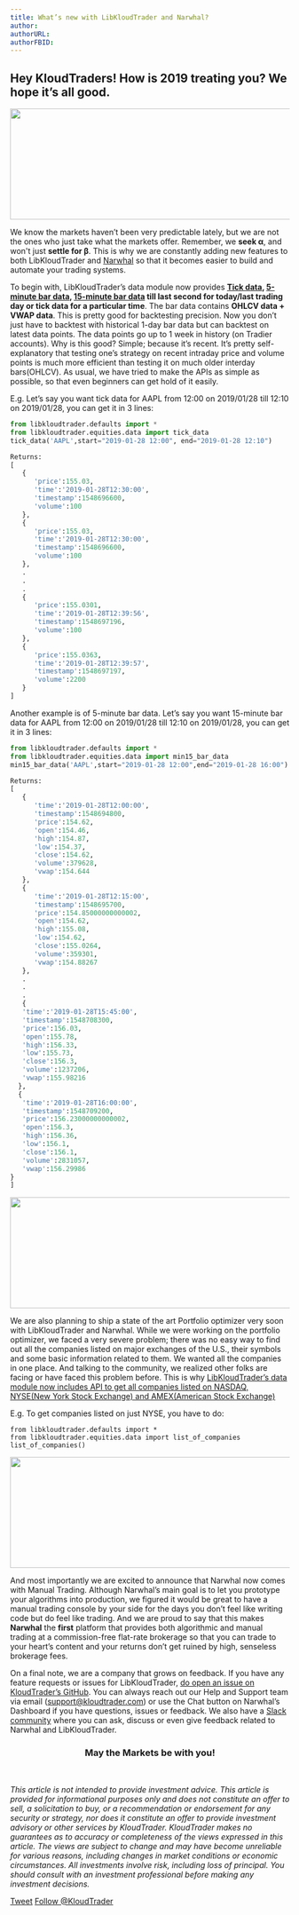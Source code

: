 ```yaml
---
title: What’s new with LibKloudTrader and Narwhal? 
author: 
authorURL: 
authorFBID: 
---
```

## Hey KloudTraders! How is 2019 treating you? We hope it’s all good.
<p align="center">
<img width="600" height="200" src="https://raw.githubusercontent.com/KloudTrader/libkloudtrader-docs/master/website/static/img/2019.png">
</p>
We know the markets haven’t been very predictable lately, but we are not the ones who just take what the markets offer. Remember, we <b>seek α</b>, and won't just <b>settle for β</b>. This is why we are constantly adding new features to both LibKloudTrader and <a href="https://kloudtrader.com/narwhal" target="_blank">Narwhal</a> so that it becomes easier to build and automate your trading systems.
<br>

To begin with, LibKloudTrader’s data module now provides **[Tick data](https://docs.kloudtrader.com/docs/data_api#tick-data), [5-minute bar data](https://docs.kloudtrader.com/docs/data_api#5-minute-bar-data), [15-minute bar data](https://docs.kloudtrader.com/docs/data_api#15-minute-bar-data) till last second for today/last trading day or tick data for a particular time**. The bar data contains **OHLCV data + VWAP data**. This is pretty good for backtesting precision. Now you don’t just have to backtest with historical 1-day bar data but can backtest on latest data points. The data points go up to 1 week in history (on Tradier accounts). Why is this good? Simple; because it’s recent. It’s pretty self-explanatory that testing one’s strategy on recent intraday price and volume points is much more efficient than testing it on much older interday bars(OHLCV). As usual, we have tried to make the APIs as simple as possible, so that even beginners can get hold of it easily.

E.g. Let’s say you want tick data for AAPL from 12:00 on 2019/01/28 till 12:10 on 2019/01/28, you can get it in 3 lines:

```python
from libkloudtrader.defaults import * 
from libkloudtrader.equities.data import tick_data 
tick_data('AAPL',start="2019-01-28 12:00", end="2019-01-28 12:10")

Returns:
[  
   {  
      'price':155.03,
      'time':'2019-01-28T12:30:00',
      'timestamp':1548696600,
      'volume':100
   },
   {  
      'price':155.03,
      'time':'2019-01-28T12:30:00',
      'timestamp':1548696600,
      'volume':100
   },
   .
   .
   .
   {  
      'price':155.0301,
      'time':'2019-01-28T12:39:56',
      'timestamp':1548697196,
      'volume':100
   },
   {  
      'price':155.0363,
      'time':'2019-01-28T12:39:57',
      'timestamp':1548697197,
      'volume':2200
   }
]
```
Another example is of 5-minute bar data. Let’s say you want 15-minute bar data for AAPL from 12:00 on 2019/01/28 till 12:10 on 2019/01/28, you can get it in 3 lines:

```python 
from libkloudtrader.defaults import * 
from libkloudtrader.equities.data import min15_bar_data
min15_bar_data('AAPL',start="2019-01-28 12:00",end="2019-01-28 16:00")

Returns:
[  
   {  
      'time':'2019-01-28T12:00:00',
      'timestamp':1548694800,
      'price':154.62,
      'open':154.46,
      'high':154.87,
      'low':154.37,
      'close':154.62,
      'volume':379628,
      'vwap':154.644
   },
   {  
      'time':'2019-01-28T12:15:00',
      'timestamp':1548695700,
      'price':154.85000000000002,
      'open':154.62,
      'high':155.08,
      'low':154.62,
      'close':155.0264,
      'volume':359301,
      'vwap':154.88267
   },
   .
   .
   .
   {  
   'time':'2019-01-28T15:45:00',
   'timestamp':1548708300,
   'price':156.03,
   'open':155.78,
   'high':156.33,
   'low':155.73,
   'close':156.3,
   'volume':1237206,
   'vwap':155.98216
  },
  {  
   'time':'2019-01-28T16:00:00',
   'timestamp':1548709200,
   'price':156.23000000000002,
   'open':156.3,
   'high':156.36,
   'low':156.1,
   'close':156.1,
   'volume':2831057,
   'vwap':156.29986
}
]
```
<p align="center">
<img width="600" height="200" src="https://raw.githubusercontent.com/KloudTrader/libkloudtrader-docs/master/website/static/img/portfolio.png">
</p>
We are also planning to ship a state of the art Portfolio optimizer very soon with LibKloudTrader and Narwhal. While we were working on the portfolio optimizer, we faced a very severe problem; there was no easy way to find out all the companies listed on major exchanges of the U.S., their symbols and some basic information related to them. We wanted all the companies in one place. And talking to the community, we realized other folks are facing or have faced this problem before. This is why <a href="https://docs.kloudtrader.com/docs/data_api#companie-listed-on-nasdaq-nyse-and-amex">LibKloudTrader’s data module now includes API to get all companies listed on NASDAQ, NYSE(New York Stock Exchange) and AMEX(American Stock Exchange)</a>
<br/>



E.g. To get companies listed on just NYSE, you have to do:

```
from libkloudtrader.defaults import * 
from libkloudtrader.equities.data import list_of_companies 
list_of_companies()
```
<p align="center">
<img width="600" height="200" src="https://raw.githubusercontent.com/KloudTrader/libkloudtrader-docs/master/website/static/img/companies.png">
</p>

And most importantly we are excited to announce that Narwhal now comes with Manual Trading. Although Narwhal’s main goal is to let you prototype your algorithms into production, we figured it would be great to have a manual trading console by your side for the days you don’t feel like writing code but do feel like trading. And we are proud to say that this makes **Narwhal** the **first** platform that provides both algorithmic and manual trading at a commission-free flat-rate brokerage so that you can trade to your heart’s content and your returns don’t get ruined by high, senseless brokerage fees.

On a final note, we are a company that grows on feedback. If you have any feature requests or issues for LibKloudTrader, [do open an issue on KloudTrader’s GitHub](https://github.com/KloudTrader/libkloudtrader/issues). You can always reach out our Help and Support team via email ([support@kloudtrader.com](mailto:support@kloudtrader.com)) or use the Chat button on Narwhal’s Dashboard if you have questions, issues or feedback. We also have a [Slack community](https://join.slack.com/t/kloudtradercommunity/shared_invite/enQtNDc5MjI4ODI4OTc4LWFjYzg4ODliZWZiMGU1ZDY1MjBiNmZkMThkNDVmODg5NDM2YmViOTVhZTA0MjI3MDkzODRjZGU5ZmNhNWMwMzg) where you can ask, discuss or even give feedback related to Narwhal and LibKloudTrader.

<center><h3>May the Markets be with you!</h3></center>
<br>

*This article is not intended to provide investment advice. This article is provided for informational purposes only and does not constitute an offer to sell, a solicitation to buy, or a recommendation or endorsement for any security or strategy, nor does it constitute an offer to provide investment advisory or other services by KloudTrader. KloudTrader makes no guarantees as to accuracy or completeness of the views expressed in this article. The views are subject to change and may have become unreliable for various reasons, including changes in market conditions or economic circumstances. All investments involve risk, including loss of principal. You should consult with an investment professional before making any investment decisions.*
<br>




<a href="https://twitter.com/share?ref_src=twsrc%5Etfw" class="twitter-share-button" data-show-count="false">Tweet</a><script async src="https://platform.twitter.com/widgets.js" charset="utf-8"></script>
<a href="https://twitter.com/KloudTrader?ref_src=twsrc%5Etfw" class="twitter-follow-button" data-show-count="false">Follow @KloudTrader</a><script async src="https://platform.twitter.com/widgets.js" charset="utf-8"></script>

<script src="//platform.linkedin.com/in.js" type="text/javascript"> lang: en_US</script>
<script type="IN/Share">
